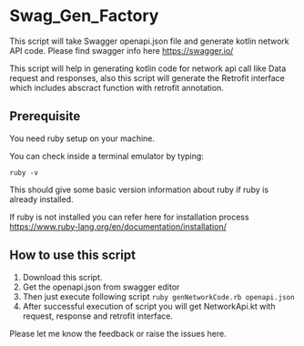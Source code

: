 # Swag_Gen_Factory

This script will take Swagger openapi.json file and generate kotlin network API code. Please find swagger info here https://swagger.io/

This script will help in generating kotlin code for network api call like Data request and responses, also this script will generate the Retrofit interface which includes abscract function with retrofit annotation.


## Prerequisite

You need ruby setup on your machine. 

You can check inside a terminal emulator by typing:

```ruby -v```

This should give some basic version information about ruby if ruby is already installed. 

If ruby is not installed you can refer here for installation process https://www.ruby-lang.org/en/documentation/installation/

## How to use this script

1. Download this script. 
2. Get the openapi.json from swagger editor 
3. Then just execute following script
```ruby genNetworkCode.rb openapi.json```
4. After successful execution of script you will get NetworkApi.kt with request, response and retrofit interface.

Please let me know the feedback or raise the issues here.




